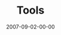---
layout: message
category: message
series: "Seek"
title: "Tools"
date: 2007-09-02-00-00
message_id: 3
sc-permalink-url: "http://soundcloud.com/crdschurch/tools"
audio: "http://s3.amazonaws.com/crossroads-media/messages/audio/Seek_04_Tools_09-02-07_C_Mingo.mp3"
audio-duration: "46:20"
tag: 
 - community
 - josh
 - small-group
 - andrea
 - mingo
 - bible
 - prayer
explicit: false
---
